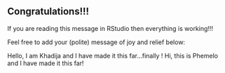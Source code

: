 ## Congratulations!!!

If you are reading this message in RStudio then everything is working!!!

Feel free to add your (polite) message of joy and relief below:

Hello, I am Khadija and I have made it this far...finally ! 
Hi, this is Phemelo and I have made it this far!